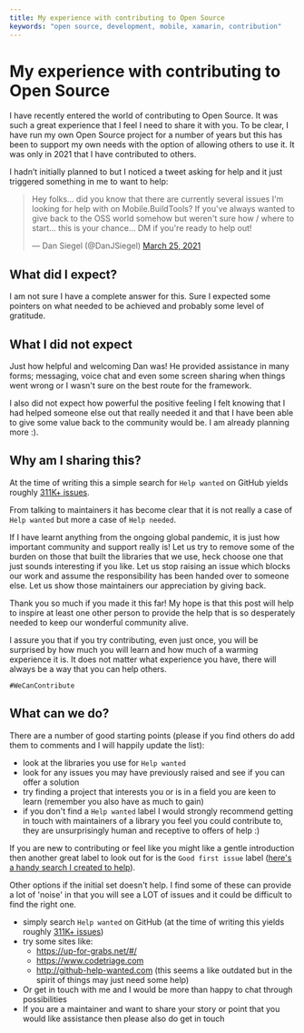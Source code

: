 ```yaml
---
title: My experience with contributing to Open Source
keywords: "open source, development, mobile, xamarin, contribution"
---
```

# My experience with contributing to Open Source

I have recently entered the world of contributing to Open Source. It was such a great experience that I feel I need to share it with you. To be clear, I have run my own Open Source project for a number of years but this has been to support my own needs with the option of allowing others to use it. It was only in 2021 that I have contributed to others.

I hadn’t initially planned to but I noticed a tweet asking for help and it just triggered something in me to want to help:

<blockquote class="twitter-tweet"><p lang="en" dir="ltr">Hey folks... did you know that there are currently several issues I&#39;m looking for help with on Mobile.BuildTools? If you&#39;ve always wanted to give back to the OSS world somehow but weren&#39;t sure how / where to start... this is your chance... DM if you&#39;re ready to help out!</p>&mdash; Dan Siegel (@DanJSiegel) <a href="https://twitter.com/DanJSiegel/status/1375157921672126467?ref_src=twsrc%5Etfw">March 25, 2021</a></blockquote> <script async src="https://platform.twitter.com/widgets.js" charset="utf-8"></script>

## What did I expect?

I am not sure I have a complete answer for this. Sure I expected some pointers on what needed to be achieved and probably some level of gratitude.

## What I did not expect

Just how helpful and welcoming Dan was! He provided assistance in many forms; messaging, voice chat and even some screen sharing when things went wrong or I wasn't sure on the best route for the framework.

I also did not expect how powerful the positive feeling I felt knowing that I had helped someone else out that really needed it and that I have been able to give some value back to the community would be. I am already planning more :).

## Why am I sharing this?

At the time of writing this a simple search for `Help wanted` on GitHub yields roughly [311K+ issues](https://github.com/search?q=is%3Aissue+is%3Aopen+label%3A%22help+wanted%22).

From talking to maintainers it has become clear that it is not really a case of `Help wanted` but more a case of `Help needed`.

If I have learnt anything from the ongoing global pandemic, it is just how important community and support really is! Let us try to remove some of the burden on those that built the libraries that we use, heck choose one that just sounds interesting if you like. Let us stop raising an issue which blocks our work and assume the responsibility has been handed over to someone else. Let us show those maintainers our appreciation by giving back.

Thank you so much if you made it this far! My hope is that this post will help to inspire at least one other person to provide the help that is so desperately needed to keep our wonderful community alive.

I assure you that if you try contributing, even just once, you will be surprised by how much you will learn and how much of a warming experience it is. It does not matter what experience you have, there will always be a way that you can help others. 

`#WeCanContribute`

## What can we do?

There are a number of good starting points (please if you find others do add them to comments and I will happily update the list):

* look at the libraries you use for `Help wanted`
* look for any issues you may have previously raised and see if you can offer a solution
* try finding a project that interests you or is in a field you are keen to learn (remember you also have as much to gain)
* if you don't find a `Help wanted` label I would strongly recommend getting in touch with maintainers of a library you feel you could contribute to, they are unsurprisingly human and receptive to offers of help :)
 
If you are new to contributing or feel like you might like a gentle introduction then another great label to look out for is the `Good first issue` label ([here's a handy search I created to help](https://github.com/search?q=is%3Aissue+is%3Aopen+label%3A%22good+first+issue%22)).

Other options if the initial set doesn't help. I find some of these can provide a lot of 'noise' in that you will see a LOT of issues and it could be difficult to find the right one.
* simply search `Help wanted` on GitHub (at the time of writing this yields roughly [311K+ issues](https://github.com/search?q=is%3Aissue+is%3Aopen+label%3A%22help+wanted%22))
* try some sites like:
  * https://up-for-grabs.net/#/
  * https://www.codetriage.com
  * http://github-help-wanted.com (this seems a like outdated but in the spirit of things may just need some help)
* Or get in touch with me and I would be more than happy to chat through possibilities
* If you are a maintainer and want to share your story or point that you would like assistance then please also do get in touch
